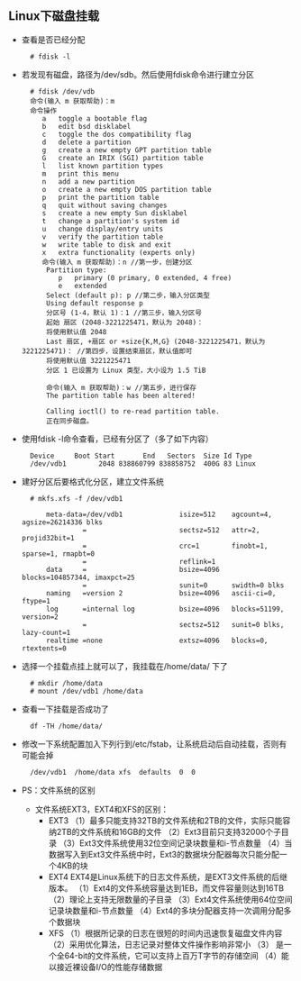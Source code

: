 ## Linux下磁盘挂载
- 查看是否已经分配

		# fdisk -l
- 若发现有磁盘，路径为/dev/sdb。然后使用fdisk命令进行建立分区

		# fdisk /dev/vdb
        命令(输入 m 获取帮助)：m
        命令操作
           a   toggle a bootable flag
           b   edit bsd disklabel
           c   toggle the dos compatibility flag
           d   delete a partition
           g   create a new empty GPT partition table
           G   create an IRIX (SGI) partition table
           l   list known partition types
           m   print this menu
           n   add a new partition
           o   create a new empty DOS partition table
           p   print the partition table
           q   quit without saving changes
           s   create a new empty Sun disklabel
           t   change a partition's system id
           u   change display/entry units
           v   verify the partition table
           w   write table to disk and exit
           x   extra functionality (experts only)
           命令(输入 m 获取帮助)：n //第一步，创建分区
            Partition type:
               p   primary (0 primary, 0 extended, 4 free)
               e   extended
            Select (default p): p //第二步，输入分区类型
            Using default response p
            分区号 (1-4，默认 1)：1 //第三步，输入分区号
            起始 扇区 (2048-3221225471，默认为 2048)：
            将使用默认值 2048
            Last 扇区, +扇区 or +size{K,M,G} (2048-3221225471，默认为 3221225471)： //第四步，设置结束扇区，默认值即可
            将使用默认值 3221225471
            分区 1 已设置为 Linux 类型，大小设为 1.5 TiB
            
            命令(输入 m 获取帮助)：w //第五步，进行保存
            The partition table has been altered!

            Calling ioctl() to re-read partition table.
            正在同步磁盘。
- 使用fdisk -l命令查看，已经有分区了（多了如下内容）

		Device     Boot Start       End   Sectors  Size Id Type
		/dev/vdb1        2048 838860799 838858752  400G 83 Linux
- 建好分区后要格式化分区，建立文件系统

		# mkfs.xfs -f /dev/vdb1

			meta-data=/dev/vdb1              isize=512    agcount=4, agsize=26214336 blks
			         =                       sectsz=512   attr=2, projid32bit=1
			         =                       crc=1        finobt=1, sparse=1, rmapbt=0
			         =                       reflink=1
			data     =                       bsize=4096   blocks=104857344, imaxpct=25
			         =                       sunit=0      swidth=0 blks
			naming   =version 2              bsize=4096   ascii-ci=0, ftype=1
			log      =internal log           bsize=4096   blocks=51199, version=2
			         =                       sectsz=512   sunit=0 blks, lazy-count=1
			realtime =none                   extsz=4096   blocks=0, rtextents=0

- 选择一个挂载点挂上就可以了，我挂载在/home/data/ 下了

		# mkdir /home/data
		# mount /dev/vdb1 /home/data
- 查看一下挂载是否成功了

		df -TH /home/data/
- 修改一下系统配置加入下列行到/etc/fstab，让系统启动后自动挂载，否则有可能会掉

		/dev/vdb1  /home/data xfs  defaults  0  0
- PS：文件系统的区别
	- 文件系统EXT3，EXT4和XFS的区别： 
		- EXT3 
        （1）最多只能支持32TB的文件系统和2TB的文件，实际只能容纳2TB的文件系统和16GB的文件 
        （2）Ext3目前只支持32000个子目录 
        （3）Ext3文件系统使用32位空间记录块数量和i-节点数量 
        （4）当数据写入到Ext3文件系统中时，Ext3的数据块分配器每次只能分配一个4KB的块 
        - EXT4 
        EXT4是Linux系统下的日志文件系统，是EXT3文件系统的后继版本。 
        （1）Ext4的文件系统容量达到1EB，而文件容量则达到16TB 
        （2）理论上支持无限数量的子目录 
        （3）Ext4文件系统使用64位空间记录块数量和i-节点数量 
        （4）Ext4的多块分配器支持一次调用分配多个数据块 
        - XFS 
        （1）根据所记录的日志在很短的时间内迅速恢复磁盘文件内容 
        （2）采用优化算法，日志记录对整体文件操作影响非常小 
        （3） 是一个全64-bit的文件系统，它可以支持上百万T字节的存储空间 
        （4）能以接近裸设备I/O的性能存储数据
